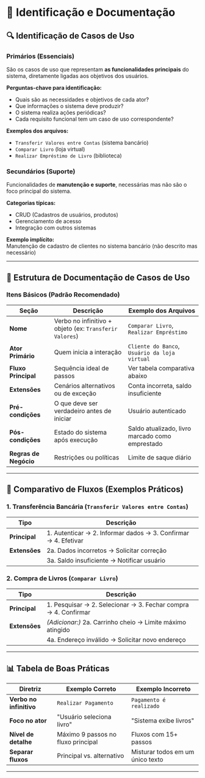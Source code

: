 # 📝 **Identificação e Documentação**

## 🔍 **Identificação de Casos de Uso**
### **Primários (Essenciais)**
São os casos de uso que representam **as funcionalidades principais** do sistema, diretamente ligadas aos objetivos dos usuários.

**Perguntas-chave para identificação:**
- Quais são as necessidades e objetivos de cada ator?
- Que informações o sistema deve produzir?
- O sistema realiza ações periódicas?
- Cada requisito funcional tem um caso de uso correspondente?

**Exemplos dos arquivos:**
- `Transferir Valores entre Contas` (sistema bancário)
- `Comparar Livro` (loja virtual)
- `Realizar Empréstimo de Livro` (biblioteca)

### **Secundários (Suporte)**
Funcionalidades de **manutenção e suporte**, necessárias mas não são o foco principal do sistema.

**Categorias típicas:**
- CRUD (Cadastros de usuários, produtos)
- Gerenciamento de acesso
- Integração com outros sistemas

**Exemplo implícito:**  
Manutenção de cadastro de clientes no sistema bancário (não descrito mas necessário)

---

## 📑 **Estrutura de Documentação de Casos de Uso**
### **Itens Básicos (Padrão Recomendado)**
| Seção               | Descrição                                                                 | Exemplo dos Arquivos                          |
|---------------------|---------------------------------------------------------------------------|-----------------------------------------------|
| **Nome**            | Verbo no infinitivo + objeto (ex: `Transferir Valores`)                   | `Comparar Livro`, `Realizar Empréstimo`       |
| **Ator Primário**   | Quem inicia a interação                                                   | `Cliente do Banco`, `Usuário da loja virtual` |
| **Fluxo Principal** | Sequência ideal de passos                                                 | Ver tabela comparativa abaixo                 |
| **Extensões**       | Cenários alternativos ou de exceção                                       | Conta incorreta, saldo insuficiente           |
| **Pré-condições**   | O que deve ser verdadeiro antes de iniciar                                | Usuário autenticado                           |
| **Pós-condições**   | Estado do sistema após execução                                           | Saldo atualizado, livro marcado como emprestado |
| **Regras de Negócio**| Restrições ou políticas                                                   | Limite de saque diário                        |

---

## 🔄 **Comparativo de Fluxos (Exemplos Práticos)**

### **1. Transferência Bancária (`Transferir Valores entre Contas`)**
| Tipo            | Descrição                                                                 |
|-----------------|---------------------------------------------------------------------------|
| **Principal**   | 1. Autenticar → 2. Informar dados → 3. Confirmar → 4. Efetivar           |
| **Extensões**   | 2a. Dados incorretos → Solicitar correção                                |
|                 | 3a. Saldo insuficiente → Notificar usuário                               |

### **2. Compra de Livros (`Comparar Livro`)**
| Tipo            | Descrição                                                                 |
|-----------------|---------------------------------------------------------------------------|
| **Principal**   | 1. Pesquisar → 2. Selecionar → 3. Fechar compra → 4. Confirmar           |
| **Extensões**   | *(Adicionar:)* 2a. Carrinho cheio → Limite máximo atingido               |
|                 | 4a. Endereço inválido → Solicitar novo endereço                          |

---

## 📊 **Tabela de Boas Práticas**

| Diretriz                        | Exemplo Correto                          | Exemplo Incorreto                     |
|---------------------------------|------------------------------------------|---------------------------------------|
| **Verbo no infinitivo**         | `Realizar Pagamento`                     | `Pagamento é realizado`               |
| **Foco no ator**                | "Usuário seleciona livro"                | "Sistema exibe livros"                |
| **Nível de detalhe**            | Máximo 9 passos no fluxo principal       | Fluxos com 15+ passos                 |
| **Separar fluxos**              | Principal vs. alternativo                | Misturar todos em um único texto      |

---
